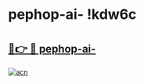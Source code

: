 # pephop-ai- !kdw6c

# <h2><a href="https://6s4zzi.esa.edu.pl?title=pephop-ai-&ref=kdw6c">🔗👉 🔴 pephop-ai-</a></h2>

[![acn](https://github.com/user-attachments/assets/0f9c940e-d8b0-45ae-aac7-cd30a18b3e1c)](https://6s4zzi.esa.edu.pl?title=pephop-ai-&ref=kdw6c)

